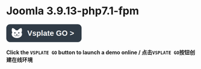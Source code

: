 # Joomla 3.9.13-php7.1-fpm

<a href="https://www.vsplate.com/?docker-compose=https://github.com/vsplate/dcenvs/joomla/3.9.13-php7.1-fpm"><img alt="VSPLATE GO" src="https://raw.githubusercontent.com/vsplate/images/master/vsgo_btn.png" width="200px"></a>

**Click the `VSPLATE GO` button to launch a demo online / 点击`VSPLATE GO`按钮创建在线环境**